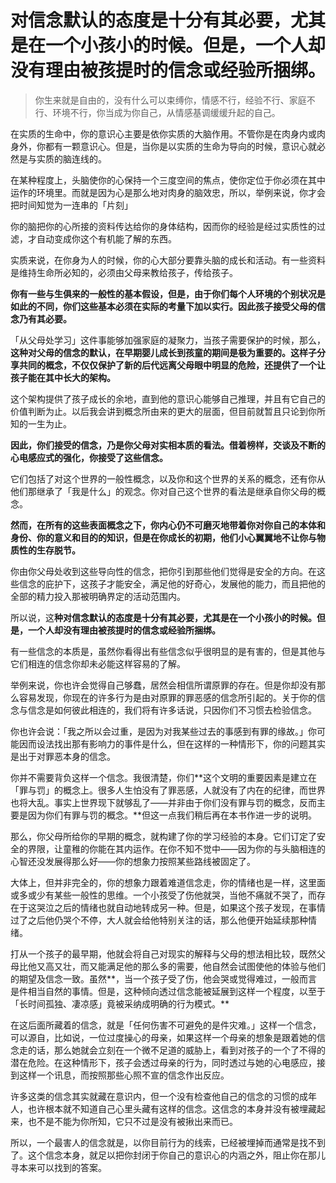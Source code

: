 # 对信念默认的态度是十分有其必要，尤其是在一个小孩小的时候。但是，一个人却没有理由被孩提时的信念或经验所捆绑。

> 你生来就是自由的，没有什么可以束缚你，情感不行，经验不行、家庭不行、环境不行，你当成为你自己，从情感基调缓缓升起的自己。

在实质的生命中，你的意识心主要是依你实质的大脑作用。不管你是在肉身内或肉身外，你都有一颗意识心。但是，当你是以实质的生命为导向的时候，意识心就必然是与实质的脑连线的。

在某种程度上，头脑使你的心保持一个三度空间的焦点，使你定位于你必须在其中运作的环境里。而就是因为心是那么地对肉身的脑效忠，所以，举例来说，你才会把时间知觉为一连串的「片刻」

你的脑把你的心所接的资料传达给你的身体结构，因而你的经验是经过实质性的过滤，才自动变成你这个有机能了解的东西。

实质来说，在你身为人的时候，你的心大部分要靠头脑的成长和活动。有一些资料是维持生命所必知的，必须由父母来教给孩子，传给孩子。

**你有一些与生俱来的一般性的基本假设，但是，由于你们每个人环境的个别状况是如此的不同，你们这些基本必须在实际的考量下加以实行。因此孩子接受父母的信念乃有其必要。**

「从父母处学习」这件事能够加强家庭的凝聚力，当孩子需要保护的时候，那么，**这种对父母的信念的默认，在早期婴儿成长到孩童的期间是极为重要的。这样子分享共同的概念，不仅仅保护了新的后代远离父母眼中明显的危险，还提供了一个让孩子能在其中长大的架构。**

这个架构提供了孩子成长的余地，直到他的意识心能够自己推理，并且有它自己的价值判断为止。以后我会讲到概念所由来的更大的层面，但目前就暂且只论到你所知的一生为止。

**因此，你们接受的信念，乃是你父母对实相本质的看法。借着榜样，交谈及不断的心电感应式的强化，你接受了这些信念。**

它们包括了对这个世界的一般性概念，以及你和这个世界的关系的概念，还有你从他们那继承了「我是什么」的观念。你对自己这个世界的看法是继承自你父母的概念。

**然而，在所有的这些表面概念之下，你内心仍不可磨灭地带着你对你自己的本体和身份、你的意义和目的的知识，但是在你成长的初期，他们小心翼翼地不让你与物质性的生存脱节。**

你由你父母处收到这些导向性的信念，把你引到那些他们觉得是安全的方向。在这些信念的庇护下，这孩子才能安全，满足他的好奇心，发展他的能力，而且把他的全部的精力投入那被明确界定的活动范围内。

所以说，这**种对信念默认的态度是十分有其必要，尤其是在一个小孩小的时候。但是，一个人却没有理由被孩提时的信念或经验所捆绑。**

有一些信念的本质是，虽然你看得出有些信念似乎很明显的是有害的，但是其他与它们相连的信念你却未必能这样容易的了解。

举例来说，你也许会觉得自己够蠢，居然会相信所谓原罪的存在。但是你却没有那么容易发现，你现在的许多行为是由对原罪的罪恶感的信念所引起的。关于你的信念与信念是如何彼此相连的，我们将有许多话说，只因你们不习惯去检验信念。

你也许会说：「我之所以会过重，是因为对我某些过去的事感到有罪的缘故。」你可能因而设法找出那有影响力的事件是什么，但在这样的一种情形下，你的问题其实是出于对罪恶本身的信念。

你并不需要背负这样一个信念。我很清楚，你们**这个文明的重要因素是建立在「罪与罚」的概念上。很多人生怕没有了罪恶感，人就没有了内在的纪律，而世界也将大乱。事实上世界现下就够乱了——并非由于你们没有罪与罚的概念，反而主要是因为你们有罪与罚的概念。**但这一点我们稍后再在本书作进一步的说明。

那么，你父母所给你的早期的概念，就构建了你的学习经验的本身。它们订定了安全的界限，让童稚的你能在其内运作。在你不知不觉中——因为你的与头脑相连的心智还没发展得那么好——你的想象力按照某些路线被固定了。

大体上，但并非完全的，你的想象力跟着难道信念走，你的情绪也是一样，这里面或多或少有某些一般性的思维。一个小孩受了伤他就哭，当他不痛就不哭了，而存在于这哭泣之后的情绪也就自动地转成另一种。但是，如果这个孩子发现，在事情过了之后他仍哭个不停，大人就会给他特别关注的话，那么他便开始延续那种情绪。

打从一个孩子的最早期，他就会将自己对现实的解释与父母的想法相比较，既然父母比他又高又壮，而又能满足他的那么多的需要，他自然会试图使他的体验与他们的期望及信念一致。虽然**，当一个孩子受了伤，他会哭或觉得难过，一般而言是件相当自然的事情。但是，这种倾向透过信念能被延展到这样一个程度，以至于「长时间孤独、凄凉感」竟被采纳成明确的行为模式。**

在这后面所藏着的信念，就是「任何伤害不可避免的是件灾难。」这样一个信念，可以源自，比如说，一位过度操心的母亲，如果这样一个母亲的想象是跟着她的信念走的话，那么她就会立刻在一个微不足道的威胁上，看到对孩子的一个了不得的潜在危险。在这种情形下，孩子会透过母亲的行为，同时透过与她的心电感应，接到这样一个讯息，而按照那些心照不宣的信念作出反应。

许多这类的信念其实就藏在意识内，但一个没有检查他自己的信念的习惯的成年人，也许根本就不知道自己心里头藏有这样的信念。这信念的本身并没有被埋藏起来，也不是不能为你所知，它只不过是没有被揪出来而已。

所以，一个最害人的信念就是，以你目前行为的线索，已经被埋掉而通常是找不到了。这个信念本身，就足以把你封闭于你自己的意识心的内涵之外，阻止你在那儿寻本来可以找到的答案。

